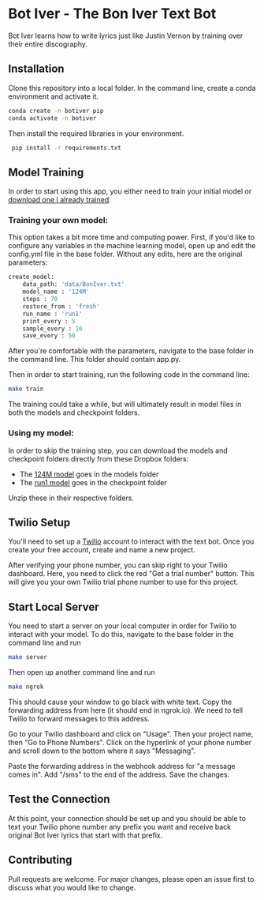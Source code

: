 # Bot Iver - The Bon Iver Text Bot

Bot Iver learns how to write lyrics just like Justin Vernon by training over their entire discography. 

## Installation

Clone this repository into a local folder. In the command line, create a conda environment and activate it.

```bash
conda create -n botiver pip
conda activate -n botiver
```

Then install the required libraries in your environment.

```bash
 pip install -r requirements.txt
```

## Model Training

In order to start using this app, you either need to train your initial model or [download one I already trained](https://www.dropbox.com/sh/kl0qr3oh63bsi2e/AAA81ClI9km68jQJqE1iwX0Na?dl=0).

### Training your own model:

This option takes a bit more time and computing power. First, if you'd like to configure any variables in the machine learning model, open up and edit the config.yml file in the base folder. Without any edits, here are the original parameters:

```python
create_model:
    data_path: 'data/BonIver.txt'
    model_name : '124M' 
    steps : 70 
    restore_from : 'fresh' 
    run_name : 'run1' 
    print_every : 5 
    sample_every : 10 
    save_every : 50

```

After you're comfortable with the parameters, navigate to the base folder in the command line. This folder should contain app.py. 

Then in order to start training, run the following code in the command line:

```bash
make train
```

The training could take a while, but will ultimately result in model files in both the models and checkpoint folders. 

### Using my model:

In order to skip the training step, you can download the models and checkpoint folders directly from these Dropbox folders:
* The [124M model](https://dropbox.com/sh/ixpjn1ey1xnpugc/AACnduiAlvHbiW9QY3XKIm1Da?dl=0) goes in the models folder
* The [run1 model](https://dropbox.com/sh/0pzwdql6gewlron/AAAqavneijW6etF_bpD3hYnYa?dl=0) goes in the checkpoint folder

Unzip these in their respective folders.

## Twilio Setup

You'll need to set up a [Twilio](https://www.twilio.com/) account to interact with the text bot. Once you create your free account, create and name a new project.

After verifying your phone number, you can skip right to your Twilio dashboard. Here, you need to click the red "Get a trial number" button. This will give you your own Twilio trial phone number to use for this project. 

## Start Local Server

You need to start a server on your local computer in order for Twilio to interact with your model. To do this, navigate to the base folder in the command line and run

```bash
make server
```

Then open up another command line and run

```bash
make ngrok
```

This should cause your window to go black with white text. Copy the forwarding address from here (it should end in ngrok.io). We need to tell Twilio to forward messages to this address. 

Go to your Twilio dashboard and click on "Usage". Then your project name, then "Go to Phone Numbers". Click on the hyperlink of your phone number and scroll down to the bottom where it says "Messaging".

Paste the forwarding address in the webhook address for "a message comes in". Add "/sms" to the end of the address. Save the changes.

## Test the Connection

At this point, your connection should be set up and you should be able to text your Twilio phone number any prefix you want and receive back original Bot Iver lyrics that start with that prefix.

## Contributing
Pull requests are welcome. For major changes, please open an issue first to discuss what you would like to change.
